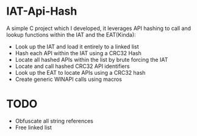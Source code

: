 # IAT-Api-Hash
A simple C project which I developed, it leverages API hashing to call and lookup functions within the IAT and the EAT(Kinda):

* Look up the IAT and load it entirely to a linked list
* Hash each API within the IAT using a CRC32 Hash
* Locate all hashed APIs within the list by brute forcing the IAT
* Locate and call hashed CRC32 API identifiers
* Look up the EAT to locate APIs using a CRC32 hash
* Create generic WINAPI calls using macros

# TODO
* Obfuscate all string references
* Free linked list
